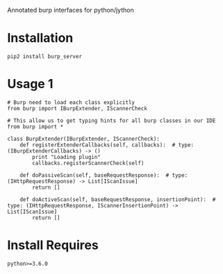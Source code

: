 Annotated burp interfaces for python/jython

# Installation
    pip2 install burp_server
    
# Usage 1

    # Burp need to load each class explicitly
    from burp import IBurpExtender, IScannerCheck

    # This allow us to get typing hints for all burp classes in our IDE
    from burp import *

    class BurpExtender(IBurpExtender, IScannerCheck):
        def registerExtenderCallbacks(self, callbacks):  # type: (IBurpExtenderCallbacks) -> ()
            print "Loading plugin"
            callbacks.registerScannerCheck(self)
    
        def doPassiveScan(self, baseRequestResponse):  # type: (IHttpRequestResponse) -> List[IScanIssue]
            return []
    
        def doActiveScan(self, baseRequestResponse, insertionPoint):  # type: (IHttpRequestResponse, IScannerInsertionPoint) -> List[IScanIssue]
            return []
    

# Install Requires

    python>=3.6.0



    